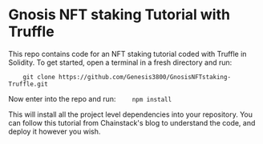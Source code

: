 # Gnosis NFT staking Tutorial with Truffle

This repo contains code for an NFT staking tutorial coded with Truffle in Solidity.
To get started, open a terminal in a fresh directory and run:

`    git clone https://github.com/Genesis3800/GnosisNFTstaking-Truffle.git`

Now enter into the repo and run:
`    npm install`

This will install all the project level dependencies into your repository.
You can follow this tutorial from Chainstack's blog to understand the code, and deploy it however you wish. 

